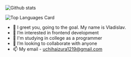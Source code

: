 ![Github stats](https://github-readme-stats.vercel.app/api?username=Izura1419&theme=midnight-red&show_icons=true&count_private=true)

![Top Languages Card](https://github-readme-stats.vercel.app/api/top-langs/?username=Izura1419&theme=midnight-red&layout=compact)


- 👋 I greet you, going to the goal. My name is Vladislav.
- 👀 I’m interested in frontend development
- 🌱 I'm studying in college as a programmer
- 💞️ I’m looking to collaborate with anyone
- 📫 My email - uchihaizura1219@gmail.com

<!---
Izura1419/Izura1419 is a ✨ special ✨ repository because its `README.md` (this file) appears on your GitHub profile.
You can click the Preview link to take a look at your changes.
--->
